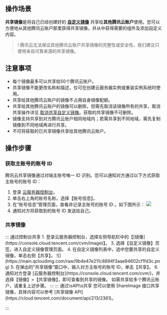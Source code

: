 ## 操作场景

**共享镜像**是将自己已经创建好的 [**自定义镜像**](https://cloud.tencent.com/document/product/213/4942) 共享给**其他腾讯云账户**使用。您可以方便地从其他腾讯云账户那里获得共享镜像，并从中获得需要的组件及添加自定义内容。

>! 腾讯云无法保证其他腾讯云账户共享镜像的完整性或安全性，我们建议只使用来自可靠来源的共享镜像。
>

## 注意事项
 - 每个镜像最多可以共享给50个腾讯云账户。
 - 共享镜像不能更改名称和描述，仅可在创建云服务器实例或重装实例系统时使用。
 - 共享给其他腾讯云账户的镜像不占用自身镜像配额。
 - 共享给其他腾讯云账户的镜像可以删除，但需先取消该镜像所有的共享，取消共享操作详见 [取消共享自定义镜像](/doc/product/213/7148)。获取的共享镜像不可删除。
 - 镜像支持共享到对方腾讯云账户相同地域内；若需共享到不同地域，需先复制镜像到不同地域再进行共享。
 - 不可将获取的已共享镜像共享给其他腾讯云账户。

## 操作步骤

### 获取主账号的账号 ID

腾讯云共享镜像通过对端主账号唯一 ID 识别。您可以通知对方通过以下方式获取主账号的账号 ID：
1. 登录 [云服务器控制台](https://console.cloud.tencent.com/cvm/)。
2. 单击右上角的账号名称，选择【账号信息】。
3. 在“账号信息”管理页面，查看并记录主账号的账号 ID 。如下图所示：
![](https://main.qcloudimg.com/raw/3e6e2936dd4bc1d3821eb1ea5587e043.png)
4. 通知对方将获取到的账号 ID 发送给自己。

### 共享镜像
<dx-tabs>
::: 通过控制台共享
 1. 登录云服务器控制台，选择左侧导航栏中的【[镜像](https://console.cloud.tencent.com/cvm/image)】。
 3. 选择【自定义镜像】页签，进入自定义镜像管理页面。
 4. 在自定义镜像列表中，选中您要共享的自定义镜像，单击右侧【共享】。
 ![](https://main.qcloudimg.com/raw/9b4e47e211c8894f3aae94602cf1fd3c.png)
 5. 在弹出的“共享镜像”窗口中，输入对方主账号的账号 ID，单击【共享】。
 6. 通知对方登录 [云服务器控制台](https://console.cloud.tencent.com/cvm/)，并选择【镜像】>【共享镜像】，即可查看到共享的镜像。
如需共享给多个腾讯云账户，请重复上述步骤。
:::
::: 通过\sAPI\s共享
您可以使用 ShareImage 接口共享镜像，具体内容可以参考 [共享镜像 API](https://cloud.tencent.com/document/api/213/2361)。

:::
</dx-tabs>



